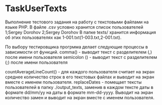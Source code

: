 # TaskUserTexts
Выполнение тестового задания на работу с текстовыми файлами на языке PHP.
В файле .csv условно хранится список пользователей 
1;Sergey Dorohov
2;Sergey Dorohov
В папке texts/ хранится информация об этих пользователях как 1-001.txt(1-003.txt,2-001.txt).

По выбору тестировщика прогрмма делает следующие процессы в зависимости от функций.
comma() - выводит текст с разделителем (,) после имени пользователя
semicolon () - выводит текст с разделителем (;) после имени пользователя

countAverageLineCount()  - для каждого пользователя считает на экран среднее 
количество строк в его текстовых файлах и выводит на экран вместе с именем пользователя.
replaceDates - помещает тексты пользователей в папку ./output_texts, 
заменив в каждом тексте даты в формате dd/mm/yy на даты в формате mm-dd-yyyy. 
Выводит на экран количество замен и выводит на экран вместе с именем пользователя.


